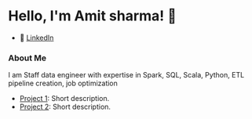 # Hello, I'm Amit sharma! 👋
- 💼 [LinkedIn](linkedin.com/in/ln-amit)

### About Me
I am Staff data engineer with expertise in Spark, SQL, Scala, Python, ETL pipeline creation, job optimization

- [Project 1](link-to-project1): Short description.
- [Project 2](link-to-project2): Short description.

<!--
**amitpoorab/amitpoorab** is a ✨ _special_ ✨ repository because its `README.md` (this file) appears on your GitHub profile.

Here are some ideas to get you started:

- 🔭 I’m currently working on ...
- 🌱 I’m currently learning ...
- 👯 I’m looking to collaborate on ...
- 🤔 I’m looking for help with ...
- 💬 Ask me about ...
- 📫 How to reach me: ...
- 😄 Pronouns: ...
- ⚡ Fun fact: ...
